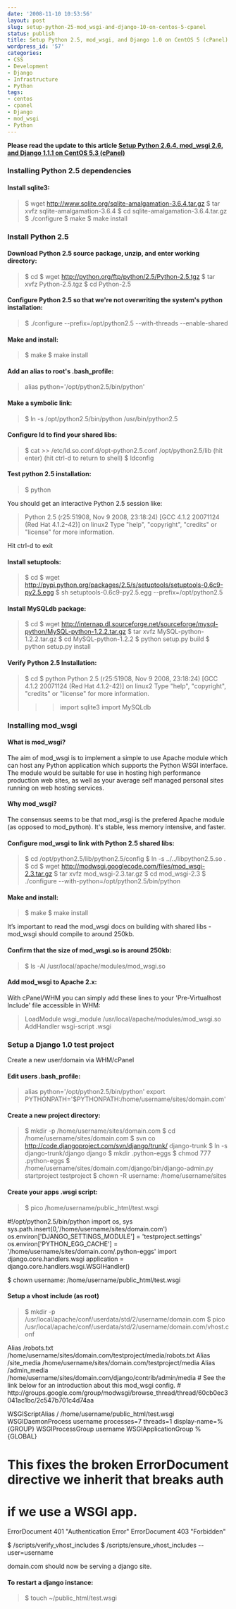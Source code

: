 ```yaml
---
date: '2008-11-10 10:53:56'
layout: post
slug: setup-python-25-mod_wsgi-and-django-10-on-centos-5-cpanel
status: publish
title: Setup Python 2.5, mod_wsgi, and Django 1.0 on CentOS 5 (cPanel)
wordpress_id: '57'
categories:
- CSS
- Development
- Django
- Infrastructure
- Python
tags:
- centos
- cpanel
- Django
- mod_wsgi
- Python
---
```


**Please read the update to this article [Setup Python 2.6.4, mod_wsgi 2.6, and Django 1.1.1 on CentOS 5.3 (cPanel)](http://blog.perplexedlabs.com/2009/11/15/setup-python-2-6-4-mod_wsgi-2-6-and-django-1-1-1-on-centos-5-3-cpanel/)**



### Installing Python 2.5 dependencies




#### Install sqlite3:




> $ wget http://www.sqlite.org/sqlite-amalgamation-3.6.4.tar.gz
$ tar xvfz sqlite-amalgamation-3.6.4
$ cd sqlite-amalgamation-3.6.4.tar.gz
$ ./configure
$ make
$ make install




### Install Python 2.5




#### Download Python 2.5 source package, unzip, and enter working directory:




> $ cd
$ wget http://python.org/ftp/python/2.5/Python-2.5.tgz
$ tar xvfz Python-2.5.tgz
$ cd Python-2.5




#### Configure Python 2.5 so that we're not overwriting the system's python installation:




> $ ./configure --prefix=/opt/python2.5 --with-threads --enable-shared




#### Make and install:




> $ make
$ make install




#### Add an alias to root's .bash_profile:




> alias python='/opt/python2.5/bin/python'




#### Make a symbolic link:




> $ ln -s /opt/python2.5/bin/python /usr/bin/python2.5




#### Configure ld to find your shared libs:




> $ cat >> /etc/ld.so.conf.d/opt-python2.5.conf
/opt/python2.5/lib (hit enter)
(hit ctrl-d to return to shell)
$ ldconfig




#### Test python 2.5 installation:




> $ python


You should get an interactive Python 2.5 session like:


> Python 2.5 (r25:51908, Nov  9 2008, 23:18:24)
[GCC 4.1.2 20071124 (Red Hat 4.1.2-42)] on linux2
Type "help", "copyright", "credits" or "license" for more information.

>>>

Hit ctrl-d to exit




#### Install setuptools:




> $ cd
$ wget http://pypi.python.org/packages/2.5/s/setuptools/setuptools-0.6c9-py2.5.egg
$ sh setuptools-0.6c9-py2.5.egg --prefix=/opt/python2.5




#### Install MySQLdb package:




> $ cd
$ wget http://internap.dl.sourceforge.net/sourceforge/mysql-python/MySQL-python-1.2.2.tar.gz
$ tar xvfz MySQL-python-1.2.2.tar.gz
$ cd MySQL-python-1.2.2
$ python setup.py build
$ python setup.py install




#### Verify Python 2.5 Installation:




> $ cd
$ python
Python 2.5 (r25:51908, Nov  9 2008, 23:18:24)
[GCC 4.1.2 20071124 (Red Hat 4.1.2-42)] on linux2
Type "help", "copyright", "credits" or "license" for more information.
>>> import sqlite3
>>> import MySQLdb
>>>




### Installing mod_wsgi




#### What is mod_wsgi?


The aim of mod_wsgi is to implement a simple to use Apache module which can host any Python application which supports the Python WSGI interface. The module would be suitable for use in hosting high performance production web sites, as well as your average self managed personal sites running on web hosting services.


#### Why mod_wsgi?


The consensus seems to be that mod_wsgi is the prefered Apache module (as opposed to mod_python).  It's stable, less memory intensive, and faster.


#### Configure mod_wsgi to link with Python 2.5 shared libs:




> $ cd /opt/python2.5/lib/python2.5/config
$ ln -s ../../libpython2.5.so .
$ cd
$ wget http://modwsgi.googlecode.com/files/mod_wsgi-2.3.tar.gz
$ tar xvfz mod_wsgi-2.3.tar.gz
$ cd mod_wsgi-2.3
$ ./configure --with-python=/opt/python2.5/bin/python




#### Make and install:




> $ make
$ make install


It’s important to read the mod_wsgi docs on building with shared libs - mod_wsgi should compile to around 250kb.


#### Confirm that the size of mod_wsgi.so is around 250kb:




> $ ls -Al /usr/local/apache/modules/mod_wsgi.so




#### Add mod_wsgi to Apache 2.x:


With cPanel/WHM you can simply add these lines to your 'Pre-Virtualhost Include' file accessible in WHM:


> LoadModule wsgi_module /usr/local/apache/modules/mod_wsgi.so
AddHandler wsgi-script .wsgi




### Setup a Django 1.0 test project


Create a new user/domain via WHM/cPanel


#### Edit users .bash_profile:




> alias python='/opt/python2.5/bin/python'
export PYTHONPATH='$PYTHONPATH:/home/username/sites/domain.com'




#### Create a new project directory:




> $ mkdir -p /home/username/sites/domain.com
$ cd /home/username/sites/domain.com
$ svn co http://code.djangoproject.com/svn/django/trunk/ django-trunk
$ ln -s django-trunk/django django
$ mkdir .python-eggs
$ chmod 777 .python-eggs
$ /home/username/sites/domain.com/django/bin/django-admin.py startproject testproject
$ chown -R username: /home/username/sites




#### Create your apps .wsgi script:




> $ pico /home/username/public_html/test.wsgi

#!/opt/python2.5/bin/python
import os, sys
sys.path.insert(0,'/home/username/sites/domain.com')
os.environ['DJANGO_SETTINGS_MODULE'] = 'testproject.settings'
os.environ['PYTHON_EGG_CACHE'] = '/home/username/sites/domain.com/.python-eggs'
import django.core.handlers.wsgi
application = django.core.handlers.wsgi.WSGIHandler()

$ chown username: /home/username/public_html/test.wsgi




#### Setup a vhost include (as root)




> $ mkdir -p /usr/local/apache/conf/userdata/std/2/username/domain.com
$ pico /usr/local/apache/conf/userdata/std/2/username/domain.com/vhost.conf

<IfModule mod_alias.c>
Alias /robots.txt /home/username/sites/domain.com/testproject/media/robots.txt
Alias /site_media /home/username/sites/domain.com/testproject/media
Alias /admin_media /home/username/sites/domain.com/django/contrib/admin/media
</IfModule>

<IfModule mod_wsgi.c>
# See the link below for an introduction about this mod_wsgi config.
# http://groups.google.com/group/modwsgi/browse_thread/thread/60cb0ec3041ac1bc/2c547b701c4d74aa

WSGIScriptAlias / /home/username/public_html/test.wsgi
WSGIDaemonProcess username processes=7 threads=1 display-name=%{GROUP}
WSGIProcessGroup username
WSGIApplicationGroup %{GLOBAL} 
</IfModule>

# This fixes the broken ErrorDocument directive we inherit that breaks auth
# if we use a WSGI app.
ErrorDocument 401 "Authentication Error"
ErrorDocument 403 "Forbidden"

$ /scripts/verify_vhost_includes
$ /scripts/ensure_vhost_includes --user=username


domain.com should now be serving a django site.


#### To restart a django instance:




> $ touch ~/public_html/test.wsgi
